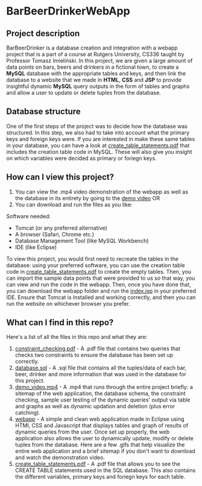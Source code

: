 # BarBeerDrinkerWebApp

## Project description

BarBeerDrinker is a database creation and integration with a webapp project that is a part of a course at Rutgers University, CS336 taught by Professor Tomasz Imieliński. In this project, we are given a large amount of data points on bars, beers and drinkers in a fictional town, to create a **MySQL** database with the appropriate tables and keys, and then link the database to a website that we made in **HTML**, **CSS** and **JSP** to provide insightful dynamic **MySQL** query outputs in the form of tables and graphs and allow a user to update or delete tuples from the database. 

## Database structure

One of the first steps of the project was to decide how the database was structured. In this step, we also had to take into account what the primary keys and foreign keys were. If you are interested in make these same tables in your database, you can have a look at [create_table_statements.pdf](create_table_statements.pdf) that includes the creation table code in MySQL. These will also give you insight on which variables were decided as primary or foriegn keys. 

## How can I view this project?

1. You can view the .mp4 video demonstration of the webapp as well as the database in its entirety by going to the [demo video](demo_video.mp4) OR
2. You can download and run the files as you like:

Software needed:

   - Tomcat (or any preferred alternative)  
   - A browser (Safari, Chrome etc.)  
   - Database Management Tool (like MySQL Workbench)  
   - IDE (like Eclipse)  

   To view this project, you would first need to recreate the tables in the database: using your preferred software, you can use the creation table code in  [create_table_statements.pdf](create_table_statements.pdf) to create the empty tables. Then, you can import the sample data points that were provided to us so that way, you can view and run the code in the webapp. Then, once you have done that, you can download the webapp folder and run the [index.jsp](webapp/index.jsp) in your preferred IDE. Ensure that Tomcat is installed and working correctly, and then you can run the website on whichever browser you prefer.

## What can I find in this repo?

Here's a list of all the files in this repo and what they are:

1. [constraint_checking.pdf](constraint_checking.pdf) - A .pdf file that contains two queries that checks two constraints to ensure the database has been set up correctly.
2. [database.sql](database.sql) - A .sql file that contains all the tuples/data of each bar, beer, drinker and more information that was used in the database for this project. 
3. [demo_video.mp4](demo_video.mp4) - A .mp4 that runs through the entire project briefly: a sitemap of the web application, the database schema, the constraint checking, sample user testing of the dynamic queries' output via table and graphs as well as dynamic updation and deletion (plus error catching). 
4. [webapp](/webapp/) - A simple and clean web application made in Eclipse using HTMl, CSS and Javascript that displays tables and graph of results of dynamic queries from the user. Once set up properly, the web application also allows the user to dynamically update, modify or delete tuples from the database. Here are a few .gifs that help visualize the entire web application and a brief sitemap if you don't want to download and watch the demonstration video. 
5. [create_table_statements.pdf](create_table_statements.pdf) - A .pdf file that allows you to see the CREATE TABLE statements used in the SQL database. This also contains the different variables, primary keys and foriegn keys for each table.
